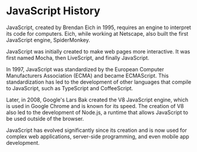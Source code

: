 # JavaScript History

JavaScript, created by Brendan Eich in 1995, requires an engine to interpret its code for computers. Eich, while working at Netscape, also built the first JavaScript engine, SpiderMonkey.

JavaScript was initially created to make web pages more interactive. It was first named Mocha, then LiveScript, and finally JavaScript.

In 1997, JavaScript was standardized by the European Computer Manufacturers Association (ECMA) and became ECMAScript. This standardization has led to the development of other languages that compile to JavaScript, such as TypeScript and CoffeeScript.

Later, in 2008, Google's Lars Bak created the V8 JavaScript engine, which is used in Google Chrome and is known for its speed. The creation of V8 also led to the development of Node.js, a runtime that allows JavaScript to be used outside of the browser.

JavaScript has evolved significantly since its creation and is now used for complex web applications, server-side programming, and even mobile app development.
